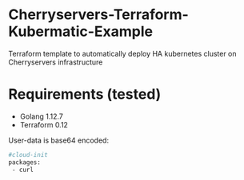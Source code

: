 # Cherryservers-Terraform-Kubermatic-Example
Terraform template to automatically deploy HA kubernetes cluster on Cherryservers infrastructure

# Requirements (tested)

- Golang 1.12.7
- Terraform 0.12


User-data is base64 encoded:

```sh
#cloud-init
packages:
 - curl
```

